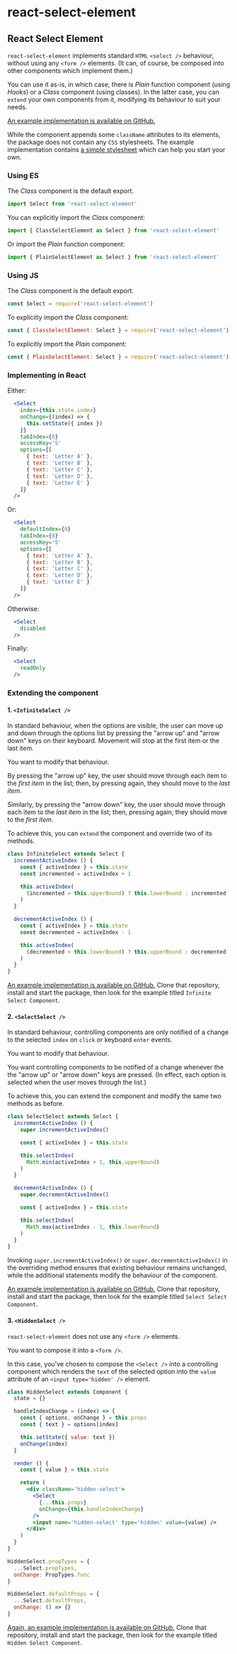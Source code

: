 # react-select-element

## React Select Element

`react-select-element` implements standard `HTML` `<select />` behaviour, without using any `<form />` elements. (It can, of course, be composed into other components which implement them.)

You can use it as-is, in which case, there is _Plain_ function component (using _Hooks_) or a _Class_ component (using classes). In the latter case, you can `extend` your own components from it, modifying its behaviour to suit your needs.

[An example implementation is available on GitHub.](https://github.com/sequencemedia/react-select-element-io)

While the component appends some `className` attributes to its elements, the package does not contain any `CSS` stylesheets. The example implementation contains [a simple stylesheet](https://github.com/sequencemedia/react-select-element-io/blob/master/public/assets/css/react-select-element.css) which can help you start your own.

### Using ES

The _Class_ component is the default export.

```javascript
import Select from 'react-select-element'
```

You can explicitly import the _Class_ component:

```javascript
import { ClassSelectElement as Select } from 'react-select-element'
```

Or import the _Plain_ function component:

```javascript
import { PlainSelectElement as Select } from 'react-select-element'
```

### Using JS

The _Class_ component is the default export.

```javascript
const Select = require('react-select-element')
```

To explicitly import the _Class_ component:

```javascript
const { ClassSelectElement: Select } = require('react-select-element')
```

To explicitly import the _Plain_ component:

```javascript
const { PlainSelectElement: Select } = require('react-select-element')
```

### Implementing in React

Either:

```jsx
  <Select
    index={this.state.index}
    onChange={(index) => {
      this.setState({ index })
    }}
    tabIndex={0}
    accessKey='S'
    options={[
      { text: 'Letter A' },
      { text: 'Letter B' },
      { text: 'Letter C' },
      { text: 'Letter D' },
      { text: 'Letter E' }
    ]}
  />
```

Or:

```jsx
  <Select
    defaultIndex={0}
    tabIndex={0}
    accessKey='S'
    options={[
      { text: 'Letter A' },
      { text: 'Letter B' },
      { text: 'Letter C' },
      { text: 'Letter D' },
      { text: 'Letter E' }
    ]}
  />
```

Otherwise:

```jsx
  <Select
    disabled
  />
```

Finally:

```jsx
  <Select
    readOnly
  />
```

### Extending the component

#### 1. `<InfiniteSelect />`

In standard behaviour, when the options are visible, the user can move up and down through the options list by pressing the "arrow up" and "arrow down" keys on their keyboard. Movement will stop at the first item or the last item.

You want to modify that behaviour.

By pressing the "arrow up" key, the user should move through each item to the _first item_ in the list; then, by pressing again, they should move to the _last item_.

Similarly, by pressing the "arrow down" key, the user should move through each item to the _last item_ in the list; then, pressing again, they should move to the _first item_.

To achieve this, you can `extend` the component and override two of its methods.

```javascript
class InfiniteSelect extends Select {
  incrementActiveIndex () {
    const { activeIndex } = this.state
    const incremented = activeIndex + 1

    this.activeIndex(
      (incremented > this.upperBound) ? this.lowerBound : incremented
    )
  }

  decrementActiveIndex () {
    const { activeIndex } = this.state
    const decremented = activeIndex - 1

    this.activeIndex(
      (decremented < this.lowerBound) ? this.upperBound : decremented
    )
  }
}
```

[An example implementation is available on GitHub.](https://github.com/sequencemedia/react-select-element-io) Clone that repository, install and start the package, then look for the example titled `Infinite Select Component`.

#### 2. `<SelectSelect />`

In standard behaviour, controlling components are only notified of a change to the selected `index` on `click` or keyboard `enter` events.

You want to modify that behaviour.

You want controlling components to be notified of a change whenever the the "arrow up" or "arrow down" keys are pressed. (In effect, each option is selected when the user moves through the list.)

To achieve this, you can extend the component and modify the same two methods as before.

```javascript
class SelectSelect extends Select {
  incrementActiveIndex () {
    super.incrementActiveIndex()

    const { activeIndex } = this.state

    this.selectIndex(
      Math.min(activeIndex + 1, this.upperBound)
    )
  }

  decrementActiveIndex () {
    super.decrementActiveIndex()

    const { activeIndex } = this.state

    this.selectIndex(
      Math.max(activeIndex - 1, this.lowerBound)
    )
  }
}
```

Invoking `super.incrementActiveIndex()` or `super.decrementActiveIndex()` in the overriding method ensures that existing behaviour remains unchanged, while the additional statements modify the behaviour of the component.

[An example implementation is available on GitHub.](https://github.com/sequencemedia/react-select-element-io) Clone that repository, install and start the package, then look for the example titled `Select Select Component`.

#### 3. `<HiddenSelect />`

`react-select-element` does not use any `<form />` elements.

You want to compose it into a `<form />`.

In this case, you've chosen to compose the `<Select />` into a controlling component which renders the `text` of the selected option into the `value` attribute of an `<input type='hidden' />` element.

```jsx
class HiddenSelect extends Component {
  state = {}

  handleIndexChange = (index) => {
    const { options, onChange } = this.props
    const { text } = options[index]

    this.setState({ value: text })
    onChange(index)
  }

  render () {
    const { value } = this.state

    return (
      <div className='hidden-select'>
        <Select
          {...this.props}
          onChange={this.handleIndexChange}
        />
        <input name='hidden-select' type='hidden' value={value} />
      </div>
    )
  }
}

HiddenSelect.propTypes = {
  ...Select.propTypes,
  onChange: PropTypes.func
}

HiddenSelect.defaultProps = {
  ...Select.defaultProps,
  onChange: () => {}
}

```

[Again, an example implementation is available on GitHub.](https://github.com/sequencemedia/react-select-element-io) Clone that repository, install and start the package, then look for the example titled `Hidden Select Component`.
